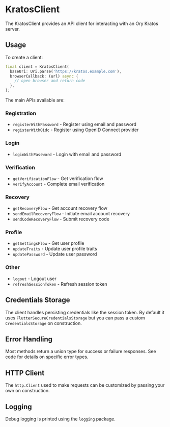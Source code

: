 # KratosClient

The KratosClient provides an API client for interacting with an Ory Kratos server.

## Usage

To create a client:

```dart
final client = KratosClient(
  baseUri: Uri.parse('https://kratos.example.com'), 
  browserCallback: (url) async {
    // open browser and return code
  },
);
```

The main APIs available are:

### Registration

- `registerWithPassword` - Register using email and password
- `registerWithOidc` - Register using OpenID Connect provider

### Login

- `loginWithPassword` - Login with email and password

### Verification

- `getVerificationFlow` - Get verification flow
- `verifyAccount` - Complete email verification

### Recovery

- `getRecoveryFlow` - Get account recovery flow
- `sendEmailRecoveryFlow` - Initiate email account recovery
- `sendCodeRecoveryFlow` - Submit recovery code

### Profile

- `getSettingsFlow` - Get user profile
- `updateTraits` - Update user profile traits
- `updatePassword` - Update user password

### Other

- `logout` - Logout user
- `refreshSessionToken` - Refresh session token


## Credentials Storage

The client handles persisting credentials like the session token. By default it uses `FlutterSecureCredentialsStorage` but you can pass a custom `CredentialsStorage` on construction.

## Error Handling

Most methods return a union type for success or failure responses. See code for details on specific error types.

## HTTP Client

The `http.Client` used to make requests can be customized by passing your own on construction.

## Logging

Debug logging is printed using the `logging` package.
